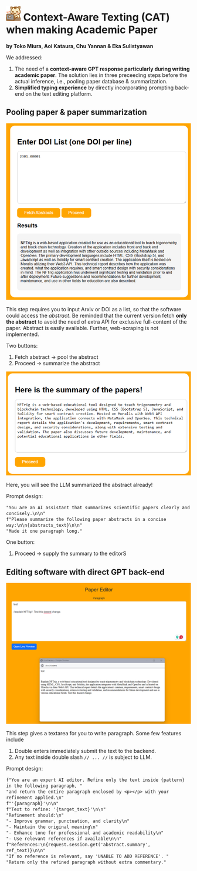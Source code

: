 # <img src="main/static/main/cat_logo.png" alt="figure1" width="40"/> Context-Aware Texting (CAT) when making Academic Paper 
**by Toko Miura, Aoi Kataura, Chu Yannan & Eka Sulistyawan**

We addressed:
1. The need of a **context-aware GPT response particularly during writing academic paper**. The solution lies in three preceeding steps before the actual inference, i.e., pooling paper database & summarization.
2. **Simplified typing experience** by directly incorporating prompting back-end on the text editing platform.


## Pooling paper & paper summarization
![figure1](figure/paper-pooling.png)

This step requires you to input Arxiv or DOI as a list, so that the software could access the *abstract*. Be reminded that the current version fetch **only the abstract** to avoid the need of extra API for exclusive full-content of the paper. Abstract is easily available. Further, web-scraping is not implemented.

Two buttons:
1. Fetch abstract $\rightarrow$ pool the abstract
2. Proceed $\rightarrow$ summarize the abstract

![figure2](figure/summarized.png)

Here, you will see the LLM summarized the abstract already!

Prompt design:
```
"You are an AI assistant that summarizes scientific papers clearly and concisely.\n\n"
f"Please summarize the following paper abstracts in a concise way:\n\n{abstracts_text}\n\n"
"Made it one paragraph long."
```

One button:
1. Proceed $\rightarrow$ supply the summary to the editorS

## Editing software with direct GPT back-end

![figure3](figure/paper-editing.png)

This step gives a textarea for you to write paragraph. Some few features include
1. Double enters immediately submit the text to the backend.
2. Any text inside double slash `// ... //` is subject to LLM.

Prompt design:
```
f"You are an expert AI editor. Refine only the text inside {pattern} in the following paragraph, "
"and return the entire paragraph enclosed by <p></p> with your refinement applied.\n"
f"'{paragraph}'\n\n"
f"Text to refine: '{target_text}'\n\n"
"Refinement should:\n"
"- Improve grammar, punctuation, and clarity\n"
"- Maintain the original meaning\n"
"- Enhance tone for professional and academic readability\n"
"- Use relevant references if available\n\n"
f"References:\n{request.session.get('abstract.summary', ref_text)}\n\n"
"If no reference is relevant, say 'UNABLE TO ADD REFERENCE'. "
"Return only the refined paragraph without extra commentary."
```
